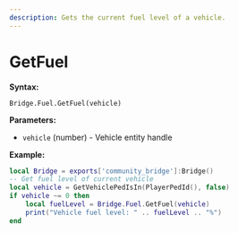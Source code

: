 ```yaml
---
description: Gets the current fuel level of a vehicle.
---
```


# GetFuel

**Syntax:**

```
Bridge.Fuel.GetFuel(vehicle)
```

**Parameters:**

* `vehicle` (number) - Vehicle entity handle

**Example:**

```lua
local Bridge = exports['community_bridge']:Bridge()
-- Get fuel level of current vehicle
local vehicle = GetVehiclePedIsIn(PlayerPedId(), false)
if vehicle ~= 0 then
    local fuelLevel = Bridge.Fuel.GetFuel(vehicle)
    print("Vehicle fuel level: " .. fuelLevel .. "%")
end
```
